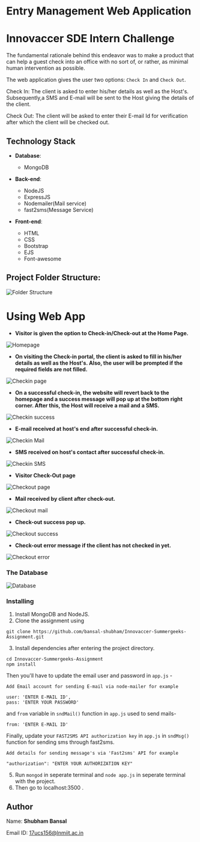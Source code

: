 # Entry Management Web Application
# Innovaccer SDE Intern Challenge

The fundamental rationale behind this endeavor was to make a product that can help a guest check into an office with no sort of, or rather, as minimal human intervention as possible.

The web application gives the user two options: ```Check In``` and ```Check Out```.

Check In: The client is asked to enter his/her details as well as the Host's. Subsequently,a SMS and E-mail will be sent to the Host giving the details of the client.

Check Out: The client will be asked to enter their E-mail Id for verification after which the client will be checked out.

## Technology Stack

* **Database**: 
    - MongoDB
    
* **Back-end**: 
    - NodeJS
    - ExpressJS
    - Nodemailer(Mail service)
    - fast2sms(Message Service)
    
* **Front-end**: 
    - HTML
    - CSS
    - Bootstrap
    - EJS
    - Font-awesome

## Project Folder Structure:

![Folder Structure](https://i.imgur.com/e8E9MDr.png)

# Using Web App

* **Visitor is given the option to Check-in/Check-out at the Home Page.**

![Homepage](https://i.imgur.com/I7hDEPh.png)

* **On visiting the Check-in portal, the client is asked to fill in his/her details as well as the Host's. Also, the user will be prompted if the required fields are not filled.**

![Checkin page](https://i.imgur.com/8nk2Pqp.png)

* **On a successful check-in, the website will revert back to the homepage and a success message will pop up at the bottom right corner. After this, the Host will receive a mail and a SMS.**

![Checkin success](https://i.imgur.com/L6HRIEO.png)

* **E-mail received at host's end after successful check-in.**

![Checkin Mail](https://i.imgur.com/jM25ngO.png)

* **SMS received on host's contact after successful check-in.**

![Checkin SMS](https://i.imgur.com/xQwrtn6.jpg)


* **Visitor Check-Out page**

![Checkout page](https://i.imgur.com/iJaaqve.png)

* **Mail received by client after check-out.**

![Checkout mail](https://i.imgur.com/oHl00ar.png)

* **Check-out success pop up.**

![Checkout success](https://i.imgur.com/2kTrr8n.png)

* **Check-out error message if the client has not checked in yet.**

![Checkout error](https://i.imgur.com/zf3UEVn.png)

### The Database

![Database](https://i.imgur.com/9dPFKRD.png)

### Installing

1. Install MongoDB and NodeJS.
2. Clone the assignment using
```
git clone https://github.com/bansal-shubham/Innovaccer-Summergeeks-Assignment.git
```
3. Install dependencies after entering the project directory.
```
cd Innovaccer-Summergeeks-Assignment
npm install
```
Then you'll have to update the email user and password in ```app.js``` -
```
Add Email account for sending E-mail via node-mailer for example

user: 'ENTER E-MAIL ID',                                
pass: 'ENTER YOUR PASSWORD'
```
and ```from``` variable in ```sndMail()``` function in ```app.js``` used to send mails-
```
from: 'ENTER E-MAIL ID'
```
Finally, update your ```FAST2SMS API authorization key``` in ```app.js``` in ```sndMsg()``` function for sending sms through fast2sms.
```
Add details for sending message's via 'Fast2sms' API for example

"authorization": "ENTER YOUR AUTHORIZATION KEY" 
```
5. Run ```mongod``` in seperate terminal and ```node app.js``` in seperate terminal with the project.
6. Then go to localhost:3500 .

## Author

Name: **Shubham Bansal**

Email ID: 17ucs156@lnmiit.ac.in


